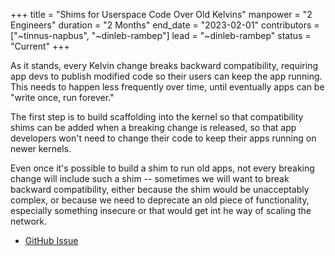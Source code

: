 +++
title = "Shims for Userspace Code Over Old Kelvins"
manpower = "2 Engineers"
duration = "2 Months"
end_date = "2023-02-01"
contributors = ["~tinnus-napbus", "~dinleb-rambep"]
lead = "~dinleb-rambep"
status = "Current"
+++

As it stands, every Kelvin change breaks backward compatibility, requiring app devs to publish modified code so their users can keep the app running.  This needs to happen less frequently over time, until eventually apps can be "write once, run forever."

The first step is to build scaffolding into the kernel so that compatibility shims can be added when a breaking change is released, so that app developers won't need to change their code to keep their apps running on newer kernels.

Even once it's possible to build a shim to run old apps, not every breaking change will include such a shim -- sometimes we will want to break backward compatibility, either because the shim would be unacceptably complex, or because we need to deprecate an old piece of functionality, especially something insecure or that would get int he way of scaling the network.

- [GitHub Issue](https://github.com/urbit/urbit/issues/6073)
